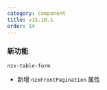```yaml
---
category: component
title: v15.10.1
order: 14
---
```


### 新功能

`nzx-table-form`

- 新增 `nzxFrontPagination` 属性

